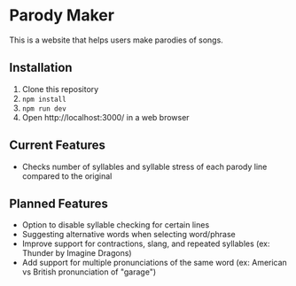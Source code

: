 # Parody Maker

This is a website that helps users make parodies of songs.

## Installation

1. Clone this repository
2. `npm install`
3. `npm run dev`
4. Open http://localhost:3000/ in a web browser

## Current Features

- Checks number of syllables and syllable stress of each parody line compared to the original

## Planned Features

- Option to disable syllable checking for certain lines
- Suggesting alternative words when selecting word/phrase
- Improve support for contractions, slang, and repeated syllables (ex: Thunder by Imagine Dragons)
- Add support for multiple pronunciations of the same word (ex: American vs British pronunciation of "garage")
